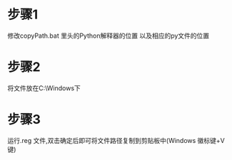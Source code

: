 # 步骤1
  修改copyPath.bat 里头的Python解释器的位置 以及相应的py文件的位置
# 步骤2
  将文件放在C:\Windows下
# 步骤3
  运行.reg 文件,双击确定后即可将文件路径复制到剪贴板中(Windows 徽标键+V键)
